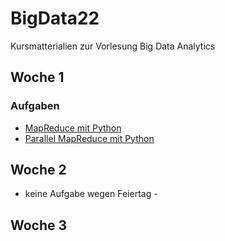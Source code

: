 # BigData22
Kursmatterialien zur Vorlesung Big Data Analytics

## Woche 1
### Aufgaben
* [MapReduce mit Python](https://colab.research.google.com/github/keuperj/BigData22/blob/main/Week_1/Assignment_MapReduce.ipynb)
* [Parallel MapReduce mit Python](https://colab.research.google.com/github/keuperj/BigData22/blob/main/Week_1/Assignment_Parallel_MapReduce.ipynb)

## Woche 2
- keine Aufgabe wegen Feiertag -

## Woche 3
